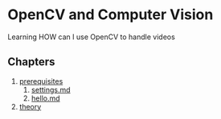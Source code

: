 
# OpenCV and Computer Vision

Learning HOW can I use OpenCV to handle videos 

## Chapters

1. [prerequisites](https://github.com/unchaptered/opencv-and-computer-vison/tree/main/0_prerequisites)
   1. [settings.md](https://github.com/unchaptered/opencv-and-computer-vison/tree/main/0_prerequisites/1_settings.md)
   2. [hello.md](https://github.com/unchaptered/opencv-and-computer-vison/tree/main/0_prerequisites/2_hello.md)
2. [theory](https://github.com/unchaptered/opencv-and-computer-vison/tree/main/1_theory)
